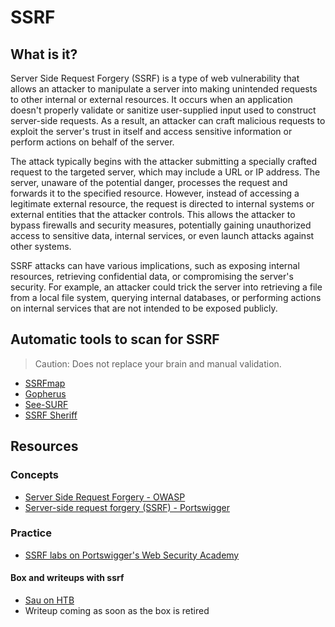 # SSRF

## What is it?

Server Side Request Forgery (SSRF) is a type of web vulnerability that allows an attacker to manipulate a server into making unintended requests to other internal or external resources. It occurs when an application doesn't properly validate or sanitize user-supplied input used to construct server-side requests. As a result, an attacker can craft malicious requests to exploit the server's trust in itself and access sensitive information or perform actions on behalf of the server.

The attack typically begins with the attacker submitting a specially crafted request to the targeted server, which may include a URL or IP address. The server, unaware of the potential danger, processes the request and forwards it to the specified resource. However, instead of accessing a legitimate external resource, the request is directed to internal systems or external entities that the attacker controls. This allows the attacker to bypass firewalls and security measures, potentially gaining unauthorized access to sensitive data, internal services, or even launch attacks against other systems.

SSRF attacks can have various implications, such as exposing internal resources, retrieving confidential data, or compromising the server's security. For example, an attacker could trick the server into retrieving a file from a local file system, querying internal databases, or performing actions on internal services that are not intended to be exposed publicly.

## Automatic tools to scan for SSRF

> Caution: Does not replace your brain and manual validation.

- [SSRFmap](https://github.com/swisskyrepo/SSRFmap)
- [Gopherus](https://github.com/tarunkant/Gopherus)
- [See-SURF](https://github.com/In3tinct/See-SURF)
- [SSRF Sheriff](https://github.com/teknogeek/ssrf-sheriff)

## Resources

### Concepts

- [Server Side Request Forgery - OWASP](https://owasp.org/www-community/attacks/Server_Side_Request_Forgery)
- [Server-side request forgery (SSRF) - Portswigger](https://portswigger.net/web-security/ssrf)

### Practice

- [SSRF labs on Portswigger's Web Security Academy](https://portswigger.net/web-security/all-labs#server-side-request-forgery-ssrf)

#### Box and writeups with ssrf

- [Sau on HTB](https://app.hackthebox.com/machines/Sau)
- Writeup coming as soon as the box is retired